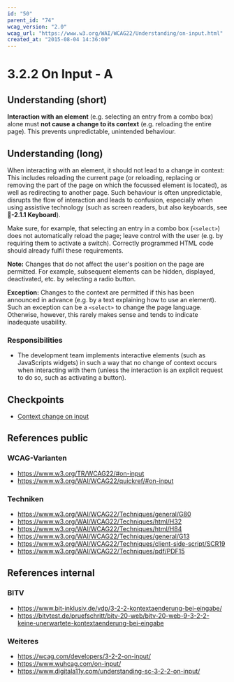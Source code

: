 ```yaml
---
id: "50"
parent_id: "74"
wcag_version: "2.0"
wcag_url: "https://www.w3.org/WAI/WCAG22/Understanding/on-input.html"
created_at: "2015-08-04 14:36:00"
---
```


# 3.2.2 On Input - A

## Understanding (short)

**Interaction with an element** (e.g. selecting an entry from a combo box) alone must **not cause a change to its context** (e.g. reloading the entire page). This prevents unpredictable, unintended behaviour.

## Understanding (long)

When interacting with an element, it should not lead to a change in context: This includes reloading the current page (or reloading, replacing or removing the part of the page on which the focussed element is located), as well as redirecting to another page. Such behaviour is often unpredictable, disrupts the flow of interaction and leads to confusion, especially when using assistive technology (such as screen readers, but also keyboards, see **📜-2.1.1 Keyboard**).

Make sure, for example, that selecting an entry in a combo box (`<select>`) does not automatically reload the page; leave control with the user (e.g. by requiring them to activate a switch). Correctly programmed HTML code should already fulfil these requirements.

**Note:** Changes that do not affect the user's position on the page are permitted. For example, subsequent elements can be hidden, displayed, deactivated, etc. by selecting a radio button.

**Exception:** Changes to the context are permitted if this has been announced in advance (e.g. by a text explaining how to use an element). Such an exception can be a `<select>` to change the page language. Otherwise, however, this rarely makes sense and tends to indicate inadequate usability.

### Responsibilities

- The development team implements interactive elements (such as JavaScripts widgets) in such a way that no change of context occurs when interacting with them (unless the interaction is an explicit request to do so, such as activating a button).

## Checkpoints

- [Context change on input](context-change-on-input)

## References public

### WCAG-Varianten
- <https://www.w3.org/TR/WCAG22/#on-input>
- <https://www.w3.org/WAI/WCAG22/quickref/#on-input>

### Techniken
- <https://www.w3.org/WAI/WCAG22/Techniques/general/G80>
- <https://www.w3.org/WAI/WCAG22/Techniques/html/H32>
- <https://www.w3.org/WAI/WCAG22/Techniques/html/H84>
- <https://www.w3.org/WAI/WCAG22/Techniques/general/G13>
- <https://www.w3.org/WAI/WCAG22/Techniques/client-side-script/SCR19>
- <https://www.w3.org/WAI/WCAG22/Techniques/pdf/PDF15>

## References internal

### BITV
- <https://www.bit-inklusiv.de/vdp/3-2-2-kontextaenderung-bei-eingabe/>
- <https://bitvtest.de/pruefschritt/bitv-20-web/bitv-20-web-9-3-2-2-keine-unerwartete-kontextaenderung-bei-eingabe>

### Weiteres
- <https://wcag.com/developers/3-2-2-on-input/>
- <https://www.wuhcag.com/on-input/>
- <https://www.digitala11y.com/understanding-sc-3-2-2-on-input/>